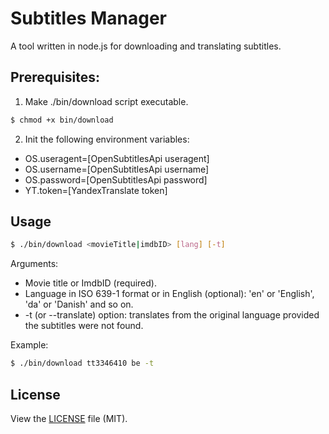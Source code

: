 # Subtitles Manager

A tool written in node.js for downloading
and translating subtitles.

## Prerequisites:
1) Make ./bin/download script executable.
```bash
$ chmod +x bin/download
```
2) Init the following environment
variables:
- OS.useragent=[OpenSubtitlesApi useragent]
- OS.username=[OpenSubtitlesApi username]
- OS.password=[OpenSubtitlesApi password]
- YT.token=[YandexTranslate token]

## Usage

```bash
$ ./bin/download <movieTitle|imdbID> [lang] [-t]
```
Arguments:
- Movie title or ImdbID (required).
- Language in ISO 639-1 format or in English (optional):
 'en' or 'English', 'da' or 'Danish' and so on.
- -t (or --translate) option: translates from the original language
  provided the subtitles were not found.

Example:

```bash
$ ./bin/download tt3346410 be -t
```

## License
View the [LICENSE](https://github.com/michaskruzelka/orthographies/blob/master/LICENSE) file
(MIT).